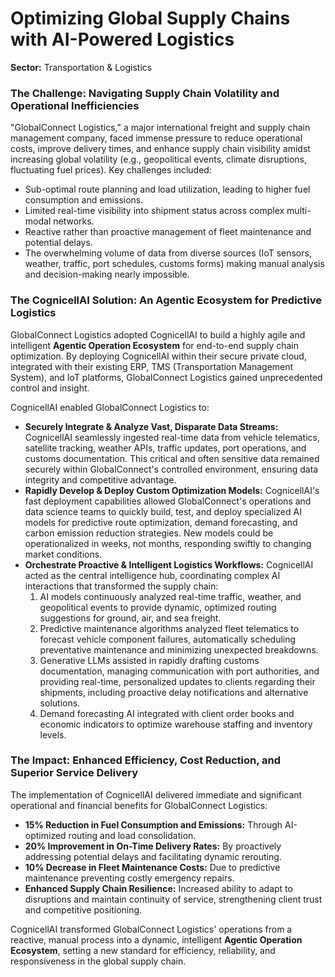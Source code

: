 # Optimizing Global Supply Chains with AI-Powered Logistics

**Sector:** Transportation & Logistics

### The Challenge: Navigating Supply Chain Volatility and Operational Inefficiencies

"GlobalConnect Logistics," a major international freight and supply chain management company, faced immense pressure to reduce operational costs, improve delivery times, and enhance supply chain visibility amidst increasing global volatility (e.g., geopolitical events, climate disruptions, fluctuating fuel prices). Key challenges included:
*   Sub-optimal route planning and load utilization, leading to higher fuel consumption and emissions.
*   Limited real-time visibility into shipment status across complex multi-modal networks.
*   Reactive rather than proactive management of fleet maintenance and potential delays.
*   The overwhelming volume of data from diverse sources (IoT sensors, weather, traffic, port schedules, customs forms) making manual analysis and decision-making nearly impossible.

### The CognicellAI Solution: An Agentic Ecosystem for Predictive Logistics

GlobalConnect Logistics adopted CognicellAI to build a highly agile and intelligent **Agentic Operation Ecosystem** for end-to-end supply chain optimization. By deploying CognicellAI within their secure private cloud, integrated with their existing ERP, TMS (Transportation Management System), and IoT platforms, GlobalConnect Logistics gained unprecedented control and insight.

CognicellAI enabled GlobalConnect Logistics to:
*   **Securely Integrate & Analyze Vast, Disparate Data Streams:** CognicellAI seamlessly ingested real-time data from vehicle telematics, satellite tracking, weather APIs, traffic updates, port operations, and customs documentation. This critical and often sensitive data remained securely within GlobalConnect's controlled environment, ensuring data integrity and competitive advantage.
*   **Rapidly Develop & Deploy Custom Optimization Models:** CognicellAI's fast deployment capabilities allowed GlobalConnect's operations and data science teams to quickly build, test, and deploy specialized AI models for predictive route optimization, demand forecasting, and carbon emission reduction strategies. New models could be operationalized in weeks, not months, responding swiftly to changing market conditions.
*   **Orchestrate Proactive & Intelligent Logistics Workflows:** CognicellAI acted as the central intelligence hub, coordinating complex AI interactions that transformed the supply chain:
    1.  AI models continuously analyzed real-time traffic, weather, and geopolitical events to provide dynamic, optimized routing suggestions for ground, air, and sea freight.
    2.  Predictive maintenance algorithms analyzed fleet telematics to forecast vehicle component failures, automatically scheduling preventative maintenance and minimizing unexpected breakdowns.
    3.  Generative LLMs assisted in rapidly drafting customs documentation, managing communication with port authorities, and providing real-time, personalized updates to clients regarding their shipments, including proactive delay notifications and alternative solutions.
    4.  Demand forecasting AI integrated with client order books and economic indicators to optimize warehouse staffing and inventory levels.

### The Impact: Enhanced Efficiency, Cost Reduction, and Superior Service Delivery

The implementation of CognicellAI delivered immediate and significant operational and financial benefits for GlobalConnect Logistics:
*   **15% Reduction in Fuel Consumption and Emissions:** Through AI-optimized routing and load consolidation.
*   **20% Improvement in On-Time Delivery Rates:** By proactively addressing potential delays and facilitating dynamic rerouting.
*   **10% Decrease in Fleet Maintenance Costs:** Due to predictive maintenance preventing costly emergency repairs.
*   **Enhanced Supply Chain Resilience:** Increased ability to adapt to disruptions and maintain continuity of service, strengthening client trust and competitive positioning.

CognicellAI transformed GlobalConnect Logistics' operations from a reactive, manual process into a dynamic, intelligent **Agentic Operation Ecosystem**, setting a new standard for efficiency, reliability, and responsiveness in the global supply chain.

